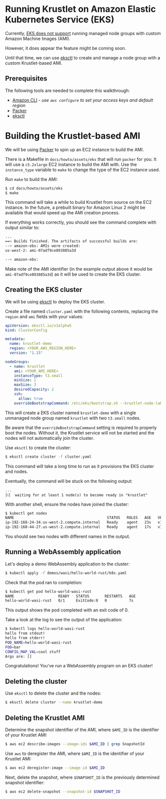 # Running Krustlet on Amazon Elastic Kubernetes Service (EKS)

Currently, [EKS does not support](https://github.com/aws/containers-roadmap/issues/741) running managed node groups with custom Amazon Machine Images (AMI).

However, it does appear the feature might be coming soon.

Until that time, we can use [eksctl](https://eksctl.io/) to create and manage a node group with a custom Krustlet-based AMI.

## Prerequisites

The following tools are needed to complete this walkthrough:

* [Amazon CLI](https://aws.amazon.com/cli/) - *use `aws configure` to set your access keys and default region*
* [Packer](https://packer.io/)
* [eksctl](https://eksctl.io/) 

# Building the Krustlet-based AMI

We will be using [Packer](https://packer.io/) to spin up an EC2 instance to build the AMI.

There is a Makefile in `docs/howto/assets/eks` that will run `packer` for you.  It will use a `c5.2xlarge` EC2 instance to build the AMI with.  Use the `instance_type` variable to `make` to change the type of the EC2 instance used.

Run `make` to build the AMI:

```bash
$ cd docs/howto/assets/eks
$ make
```

This command will take a while to build Krustlet from source on the EC2 instance.
In the future, a prebuilt binary for Amazon Linux 2 might be available that would speed up the AMI creation process.

If everything works correctly, you should see the command complete with output similar to: 

```bash
...
==> Builds finished. The artifacts of successful builds are:
--> amazon-ebs: AMIs were created:
us-west-2: ami-07adf9ce893885a3d

--> amazon-ebs:
```

Make note of the AMI identifier (in the example output above it would be `ami-07adf9ce893885a3d`) as it will be used to create the EKS cluster.

## Creating the EKS cluster

We will be using [eksctl](https://eksctl.io/) to deploy the EKS cluster.

Create a file named `cluster.yaml` with the following contents, replacing the `region` and `ami` fields with your values:

```yaml
apiVersion: eksctl.io/v1alpha5
kind: ClusterConfig

metadata:
  name: krustlet-demo
  region: <YOUR_AWS_REGION_HERE>
  version: "1.15"

nodeGroups:
  - name: krustlet
    ami: <YOUR_AMI_HERE>
    instanceType: t3.small
    minSize: 1
    maxSize: 3
    desiredCapacity: 2
    ssh:
      allow: true
    overrideBootstrapCommand: /etc/eks/bootstrap.sh --krustlet-node-labels "alpha.eksctl.io/cluster-name=krustlet-demo,alpha.eksctl.io/nodegroup-name=krustlet"
```

This will create a EKS cluster named `krustlet-demo` with a single unmanaged node group named `krustlet` with two `t3.small` nodes.

Be aware that the `overrideBootstrapCommand` setting is required to properly boot the nodes.  Without it, the Krustlet service will not be started and the nodes will not automatically join the cluster.

Use `eksctl` to create the cluster:

```bash
$ eksctl create cluster -f cluster.yaml
```

This command will take a long time to run as it provisions the EKS cluster and nodes.

Eventually, the command will be stuck on the following output:

```text
...
[ℹ]  waiting for at least 1 node(s) to become ready in "krustlet"
```

With another shell, ensure the nodes have joined the cluster:

```bash
$ kubectl get nodes
NAME                                          STATUS   ROLES   AGE   VERSION
ip-192-168-24-34.us-west-2.compute.internal   Ready    agent   23s   v1.17.0
ip-192-168-44-27.us-west-2.compute.internal   Ready    agent   17s   v1.17.0
```

You should see two nodes with different names in the output.

## Running a WebAssembly application

Let's deploy a demo WebAssembly application to the cluster:

```bash
$ kubectl apply -f demos/wasi/hello-world-rust/k8s.yaml
```

Check that the pod ran to completion:

```bash
$ kubectl get pod hello-world-wasi-rust
NAME                    READY   STATUS       RESTARTS   AGE
hello-world-wasi-rust   0/1     ExitCode:0   0          7s
```

This output shows the pod completed with an exit code of 0.

Take a look at the log to see the output of the application:

```bash
$ kubectl logs hello-world-wasi-rust
hello from stdout!
hello from stderr!
POD_NAME=hello-world-wasi-rust
FOO=bar
CONFIG_MAP_VAL=cool stuff
Args are: []
```

Congratulations!  You've run a WebAssembly program on an EKS cluster!

## Deleting the cluster

Use `eksctl` to delete the cluster and the nodes:

```bash
$ eksctl delete cluster --name krustlet-demo
```

## Deleting the Krustlet AMI

Determine the snapshot identifier of the AMI, where `$AMI_ID` is the identifier of your Krustlet AMI:

```bash
$ aws ec2 describe-images --image-ids $AMI_ID | grep SnapshotId
```

Use `aws` to deregister the AMI, where `$AMI_ID` is the identifier of your Krustlet AMI:

```bash
$ aws ec2 deregister-image --image-id $AMI_ID
```

Next, delete the snapshot, where `$SNAPSHOT_ID` is the previously determined snapshot identifier:

```bash
$ aws ec2 delete-snapshot --snapshot-id $SNAPSHOT_ID
```
